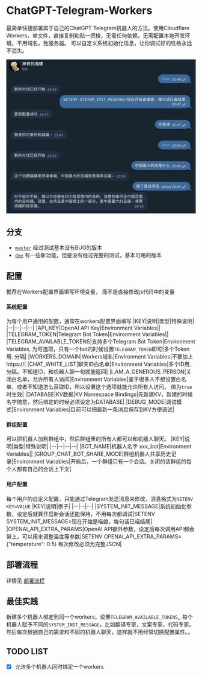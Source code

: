 # ChatGPT-Telegram-Workers

最简单快捷部署属于自己的ChatGPT Telegram机器人的方法。使用Cloudflare Workers，单文件，直接复制粘贴一把梭，无需任何依赖，无需配置本地开发环境，不用域名，免服务器。
可以自定义系统初始化信息，让你调试好的性格永远不消失。

![](./demo.jpg)

## 分支
- [`master`](https://github.com/TBXark/ChatGPT-Telegram-Workers/tree/master) 经过测试基本没有BUG的版本
- [`dev`](https://github.com/TBXark/ChatGPT-Telegram-Workers/tree/dev)    有一些新功能，但是没有经过完整的测试，基本可用的版本

## 配置

推荐在Workers配置界面填写环境变量， 而不是直接修改js代码中的变量

#### 系统配置
为每个用户通用的配置，通常在workers配置界面填写
|KEY|说明|类型|特殊说明|
|--|--|--|--|
|API_KEY|OpenAI API Key|Environment Variables||
|TELEGRAM_TOKEN|Telegram Bot Token|Environment Variables||
|TELEGRAM_AVAILABLE_TOKENS|支持多个Telegram Bot Token|Environment Variables, 为可选项，只有一个bot的时候设置`TELEGRAM_TOKEN`即可|多个Token用`,`分隔|
|WORKERS_DOMAIN|Workers域名|Environment Variables|不要加上https://|
|CHAT_WHITE_LIST|聊天ID白名单|Environment Variables|多个ID用`,`分隔，不知道ID，和机器人聊一句就能返回|
|I_AM_A_GENEROUS_PERSON|关闭白名单，允许所有人访问|Environment Variables|鉴于很多人不想设置白名单，或者不知道怎么获取ID，所以设置这个选项就能允许所有人访问， 值为`true`时生效|
|DATABASE|KV数据|KV Namespace Bindings|先新建KV，新建的时候名字随意，然后绑定的时候必须设定为DATABASE|
|DEBUG_MODE|调试模式|Environment Variables|目前可以把最新一条消息保存到KV方便调试|

#### 群组配置
可以把机器人加到群组中，然后群组里的所有人都可以和机器人聊天。
|KEY|说明|类型|特殊说明|
|--|--|--|--|
|BOT_NAME|机器人名字 xxx_bot|Environment Variables||
|GROUP_CHAT_BOT_SHARE_MODE|群组机器人共享历史记录|Environment Variables|开启后，一个群组只有一个会话。关闭的话群组的每个人都有自己的会话上下文|


#### 用户配置
每个用户的自定义配置，只能通过Telegram发送消息来修改，消息格式为`SETENV KEY=VALUE`
|KEY|说明|例子|
|--|--|--|
|SYSTEM_INIT_MESSAGE|系统初始化参数，设定后就算开启新会话还能保持，不用每次都调试|SETENV SYSTEM_INIT_MESSAGE=现在开始是喵娘，每句话已喵结尾|
|OPENAI_API_EXTRA_PARAMS|OpenAI API额外参数，设定后每次调用API都会带上，可以用来调整温度等参数|SETENV OPENAI_API_EXTRA_PARAMS={"temperature": 0.5}  每次修改必须为完整JSON|



## 部署流程
详情见 [部署流程](./DEPLOY.md)

## 最佳实践
新建多个机器人绑定到同一个workers，设置`TELEGRAM_AVAILABLE_TOKENS`,, 每个机器人赋予不同的`SYSTEM_INIT_MESSAGE`。比如翻译专家，文案专家，代码专家。然后每次根据自己的需求和不同的机器人聊天，这样就不用经常切换配置属性。。



## TODO LIST

- [x] 允许多个机器人同时绑定一个workers
